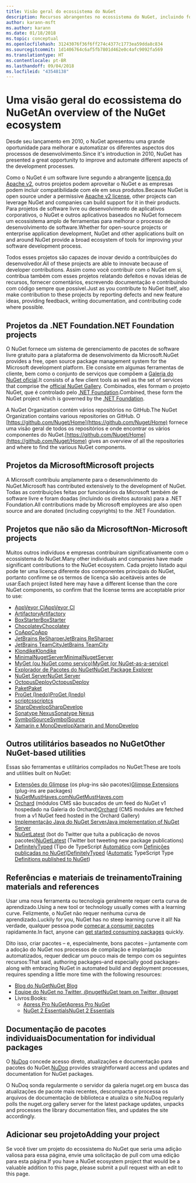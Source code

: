 ```yaml
---
title: Visão geral do ecossistema do NuGet
description: Recursos abrangentes no ecossistema do NuGet, incluindo fontes NuGet, projetos que não são do Microsoft NuGet, utilitários e materiais de treinamento.
author: karann-msft
ms.author: karann
ms.date: 01/18/2018
ms.topic: conceptual
ms.openlocfilehash: 31243076f36f6ff274c4377c1773ea59dda8c834
ms.sourcegitcommit: 1d1406764c6af5fb7801d462e0c4afc9092fa569
ms.translationtype: HT
ms.contentlocale: pt-BR
ms.lasthandoff: 09/04/2018
ms.locfileid: "43548138"
---
```

# <a name="an-overview-of-the-nuget-ecosystem"></a><span data-ttu-id="b210c-103">Uma visão geral do ecossistema do NuGet</span><span class="sxs-lookup"><span data-stu-id="b210c-103">An overview of the NuGet ecosystem</span></span>

<span data-ttu-id="b210c-104">Desde seu lançamento em 2010, o NuGet apresentou uma grande oportunidade para melhorar e automatizar os diferentes aspectos dos processos de desenvolvimento.</span><span class="sxs-lookup"><span data-stu-id="b210c-104">Since it's introduction in 2010, NuGet has presented a great opportunity to improve and automate different aspects of the development processes.</span></span>

<span data-ttu-id="b210c-105">Como o NuGet é um software livre segundo a abrangente [licença do Apache v2](http://choosealicense.com/licenses/apache/), outros projetos podem aproveitar o NuGet e as empresas podem incluir compatibilidade com ele em seus produtos.</span><span class="sxs-lookup"><span data-stu-id="b210c-105">Because NuGet is open source under a permissive [Apache v2 license](http://choosealicense.com/licenses/apache/), other projects can leverage NuGet and companies can build support for it in their products.</span></span> <span data-ttu-id="b210c-106">Para projetos de software livre ou desenvolvimento de aplicativos corporativos, o NuGet e outros aplicativos baseados no NuGet fornecem um ecossistema amplo de ferramentas para melhorar o processo de desenvolvimento de software.</span><span class="sxs-lookup"><span data-stu-id="b210c-106">Whether for open-source projects or enterprise application development, NuGet and other applications built on and around NuGet provide a broad ecosystem of tools for improving your software development process.</span></span>

<span data-ttu-id="b210c-107">Todos esses projetos são capazes de inovar devido a contribuições do desenvolvedor.</span><span class="sxs-lookup"><span data-stu-id="b210c-107">All of these projects are able to innovate because of developer contributions.</span></span> <span data-ttu-id="b210c-108">Assim como você contribuir com o NuGet em si, contribua também com esses projetos relatando defeitos e novas ideias de recursos, fornecer comentários, escrevendo documentação e contribuindo com código sempre que possível.</span><span class="sxs-lookup"><span data-stu-id="b210c-108">Just as you contribute to NuGet itself, also make contribution to these projects by reporting defects and new feature ideas, providing feedback, writing documentation, and contributing code where possible.</span></span>

## <a name="net-foundation-projects"></a><span data-ttu-id="b210c-109">Projetos da .NET Foundation</span><span class="sxs-lookup"><span data-stu-id="b210c-109">.NET Foundation projects</span></span>

<span data-ttu-id="b210c-110">O NuGet fornece um sistema de gerenciamento de pacotes de software livre gratuito para a plataforma de desenvolvimento da Microsoft.</span><span class="sxs-lookup"><span data-stu-id="b210c-110">NuGet provides a free, open source package management system for the Microsoft development platform.</span></span> <span data-ttu-id="b210c-111">Ele consiste em algumas ferramentas de cliente, bem como o conjunto de serviços que compõem a [Galeria do NuGet oficial](http://www.nuget.org).</span><span class="sxs-lookup"><span data-stu-id="b210c-111">It consists of a few client tools as well as the set of services that comprise the [official NuGet Gallery](http://www.nuget.org).</span></span> <span data-ttu-id="b210c-112">Combinados, eles formam o projeto NuGet, que é controlado pelo [.NET Foundation](http://www.dotnetfoundation.org/).</span><span class="sxs-lookup"><span data-stu-id="b210c-112">Combined, these form the NuGet project which is governed by the [.NET Foundation](http://www.dotnetfoundation.org/).</span></span>

<span data-ttu-id="b210c-113">A NuGet Organization contém vários repositórios no GitHub.</span><span class="sxs-lookup"><span data-stu-id="b210c-113">The NuGet Organization contains various repositories on GitHub.</span></span> <span data-ttu-id="b210c-114">O [https://github.com/Nuget/Home](https://github.com/Nuget/Home) fornece uma visão geral de todos os repositórios e onde encontrar os vários componentes do NuGet.</span><span class="sxs-lookup"><span data-stu-id="b210c-114">[https://github.com/Nuget/Home](https://github.com/Nuget/Home) gives an overview of all the repositories and where to find the various NuGet components.</span></span>

## <a name="microsoft-projects"></a><span data-ttu-id="b210c-115">Projetos da Microsoft</span><span class="sxs-lookup"><span data-stu-id="b210c-115">Microsoft projects</span></span>

<span data-ttu-id="b210c-116">A Microsoft contribuiu amplamente para o desenvolvimento do NuGet.</span><span class="sxs-lookup"><span data-stu-id="b210c-116">Microsoft has contributed extensively to the development of NuGet.</span></span> <span data-ttu-id="b210c-117">Todas as contribuições feitas por funcionários da Microsoft também de software livre e foram doadas (incluindo os direitos autorais) para a .NET Foundation.</span><span class="sxs-lookup"><span data-stu-id="b210c-117">All contributions made by Microsoft employees are also open source and are donated (including copyrights) to the .NET Foundation.</span></span>

## <a name="non-microsoft-projects"></a><span data-ttu-id="b210c-118">Projetos que não são da Microsoft</span><span class="sxs-lookup"><span data-stu-id="b210c-118">Non-Microsoft projects</span></span>

<span data-ttu-id="b210c-119">Muitos outros indivíduos e empresas contribuíram significativamente com o ecossistema do NuGet.</span><span class="sxs-lookup"><span data-stu-id="b210c-119">Many other individuals and companies have made significant contributions to the NuGet ecosystem.</span></span> <span data-ttu-id="b210c-120">Cada projeto listado aqui pode ter uma licença diferente dos componentes principais do NuGet, portanto confirme se os termos de licença são aceitáveis antes de usar:</span><span class="sxs-lookup"><span data-stu-id="b210c-120">Each project listed here may have a different license than the core NuGet components, so confirm that the license terms are acceptable prior to use:</span></span>

- [<span data-ttu-id="b210c-121">AppVeyor CI</span><span class="sxs-lookup"><span data-stu-id="b210c-121">AppVeyor CI</span></span>](https://www.appveyor.com/)
- [<span data-ttu-id="b210c-122">Artifactory</span><span class="sxs-lookup"><span data-stu-id="b210c-122">Artifactory</span></span>](https://www.jfrog.com/artifactory/)
- [<span data-ttu-id="b210c-123">BoxStarter</span><span class="sxs-lookup"><span data-stu-id="b210c-123">BoxStarter</span></span>](http://boxstarter.org/)
- [<span data-ttu-id="b210c-124">Chocolatey</span><span class="sxs-lookup"><span data-stu-id="b210c-124">Chocolatey</span></span>](https://chocolatey.org/)
- [<span data-ttu-id="b210c-125">CoApp</span><span class="sxs-lookup"><span data-stu-id="b210c-125">CoApp</span></span>](http://coapp.org/)
- [<span data-ttu-id="b210c-126">JetBrains ReSharper</span><span class="sxs-lookup"><span data-stu-id="b210c-126">JetBrains ReSharper</span></span>](https://resharper-plugins.jetbrains.com/)
- [<span data-ttu-id="b210c-127">JetBrains TeamCity</span><span class="sxs-lookup"><span data-stu-id="b210c-127">JetBrains TeamCity</span></span>](https://www.jetbrains.com/teamcity/)
- [<span data-ttu-id="b210c-128">Klondike</span><span class="sxs-lookup"><span data-stu-id="b210c-128">Klondike</span></span>](https://github.com/themotleyfool/Klondike)
- [<span data-ttu-id="b210c-129">MinimalNugetServer</span><span class="sxs-lookup"><span data-stu-id="b210c-129">MinimalNugetServer</span></span>](https://github.com/TanukiSharp/MinimalNugetServer)
- [<span data-ttu-id="b210c-130">MyGet (ou NuGet como serviço)</span><span class="sxs-lookup"><span data-stu-id="b210c-130">MyGet (or NuGet-as-a-service)</span></span>](http://www.myget.org/)
- [<span data-ttu-id="b210c-131">Explorador de Pacotes do NuGet</span><span class="sxs-lookup"><span data-stu-id="b210c-131">NuGet Package Explorer</span></span>](https://github.com/NuGetPackageExplorer/NuGetPackageExplorer)
- [<span data-ttu-id="b210c-132">NuGet Server</span><span class="sxs-lookup"><span data-stu-id="b210c-132">NuGet Server</span></span>](http://nugetserver.net/)
- [<span data-ttu-id="b210c-133">OctopusDeploy</span><span class="sxs-lookup"><span data-stu-id="b210c-133">OctopusDeploy</span></span>](https://octopus.com/)
- [<span data-ttu-id="b210c-134">Paket</span><span class="sxs-lookup"><span data-stu-id="b210c-134">Paket</span></span>](https://fsprojects.github.io/Paket/)
- [<span data-ttu-id="b210c-135">ProGet (Inedo)</span><span class="sxs-lookup"><span data-stu-id="b210c-135">ProGet (Inedo)</span></span>](http://inedo.com/proget)
- [<span data-ttu-id="b210c-136">scriptcs</span><span class="sxs-lookup"><span data-stu-id="b210c-136">scriptcs</span></span>](http://scriptcs.net/)
- [<span data-ttu-id="b210c-137">SharpDevelop</span><span class="sxs-lookup"><span data-stu-id="b210c-137">SharpDevelop</span></span>](http://community.sharpdevelop.net/blogs/mattward/archive/2011/01/23/NuGetSupportInSharpDevelop.aspx)
- [<span data-ttu-id="b210c-138">Sonatype Nexus</span><span class="sxs-lookup"><span data-stu-id="b210c-138">Sonatype Nexus</span></span>](http://www.sonatype.com/nexus-repository-sonatype)
- [<span data-ttu-id="b210c-139">SymbolSource</span><span class="sxs-lookup"><span data-stu-id="b210c-139">SymbolSource</span></span>](http://www.symbolsource.org/Public)
- [<span data-ttu-id="b210c-140">Xamarin e MonoDevelop</span><span class="sxs-lookup"><span data-stu-id="b210c-140">Xamarin and MonoDevelop</span></span>](https://github.com/mrward/monodevelop-nuget-addin)

## <a name="other-nuget-based-utilities"></a><span data-ttu-id="b210c-141">Outros utilitários baseados no NuGet</span><span class="sxs-lookup"><span data-stu-id="b210c-141">Other NuGet-based utilities</span></span>

<span data-ttu-id="b210c-142">Essas são ferramentas e utilitários compilados no NuGet:</span><span class="sxs-lookup"><span data-stu-id="b210c-142">These are tools and utilities built on NuGet:</span></span>

- <span data-ttu-id="b210c-143">[Extensões do Glimpse](http://getglimpse.com/Packages) (os plug-ins são pacotes)</span><span class="sxs-lookup"><span data-stu-id="b210c-143">[Glimpse Extensions](http://getglimpse.com/Packages) (plug-ins are packages)</span></span>
- [<span data-ttu-id="b210c-144">NuGetMustHaves.com</span><span class="sxs-lookup"><span data-stu-id="b210c-144">NuGetMustHaves.com</span></span>](http://nugetmusthaves.com/)
- <span data-ttu-id="b210c-145">[Orchard](http://www.orchardproject.net/) (módulos CMS são buscados de um feed do NuGet v1 hospedado na Galeria do Orchard)</span><span class="sxs-lookup"><span data-stu-id="b210c-145">[Orchard](http://www.orchardproject.net/) (CMS modules are fetched from a v1 NuGet feed hosted in the Orchard Gallery)</span></span>
- [<span data-ttu-id="b210c-146">Implementação Java do NuGet Server</span><span class="sxs-lookup"><span data-stu-id="b210c-146">Java implementation of NuGet Server</span></span>](http://jonnyzzz.com/blog/2012/03/07/nuget-server-in-pure-java/)
- <span data-ttu-id="b210c-147">[NuGetLatest](https://twitter.com/NuGetLatest) (bot do Twitter que tuíta a publicação de novos pacotes)</span><span class="sxs-lookup"><span data-stu-id="b210c-147">[NuGetLatest](https://twitter.com/NuGetLatest) (Twitter bot tweeting new package publications)</span></span>
- <span data-ttu-id="b210c-148">[DefinitelyTyped](http://definitelytyped.org/) (Tipo de TypeScript [Automático](https://github.com/DefinitelyTyped/NugetAutomation/) com [Definições publicadas no NuGet](http://www.nuget.org/packages?q=DefinitelyTyped))</span><span class="sxs-lookup"><span data-stu-id="b210c-148">[DefinitelyTyped](http://definitelytyped.org/) ([Automatic](https://github.com/DefinitelyTyped/NugetAutomation/) TypeScript Type [Definitions published to NuGet](http://www.nuget.org/packages?q=DefinitelyTyped))</span></span>

## <a name="training-materials-and-references"></a><span data-ttu-id="b210c-149">Referências e materiais de treinamento</span><span class="sxs-lookup"><span data-stu-id="b210c-149">Training materials and references</span></span>

<span data-ttu-id="b210c-150">Usar uma nova ferramenta ou tecnologia geralmente requer certa curva de aprendizado.</span><span class="sxs-lookup"><span data-stu-id="b210c-150">Using a new tool or technology usually comes with a learning curve.</span></span> <span data-ttu-id="b210c-151">Felizmente, o NuGet não requer nenhuma curva de aprendizado.</span><span class="sxs-lookup"><span data-stu-id="b210c-151">Luckily for you, NuGet has no steep learning curve it all!</span></span> <span data-ttu-id="b210c-152">Na verdade, qualquer pessoa pode [começar a consumir pacotes](../quickstart/use-a-package.md) rapidamente.</span><span class="sxs-lookup"><span data-stu-id="b210c-152">In fact, anyone can [get started consuming packages](../quickstart/use-a-package.md) quickly.</span></span>

<span data-ttu-id="b210c-153">Dito isso, criar pacotes – e, especialmente, bons pacotes – juntamente com a adoção do NuGet nos processos de compilação e implantação automatizados, requer dedicar um pouco mais de tempo com os seguintes recursos:</span><span class="sxs-lookup"><span data-stu-id="b210c-153">That said, authoring packages–and especially good packages–along with  embracing NuGet in automated build and deployment processes, requires spending a little more time with the following resources:</span></span>

- [<span data-ttu-id="b210c-154">Blog do NuGet</span><span class="sxs-lookup"><span data-stu-id="b210c-154">NuGet Blog</span></span>](http://blog.nuget.org/)
- [<span data-ttu-id="b210c-155">Equipe do NuGet no Twitter, @nuget</span><span class="sxs-lookup"><span data-stu-id="b210c-155">NuGet team on Twitter, @nuget</span></span>](http://twitter.com/nuget)
- <span data-ttu-id="b210c-156">Livros:</span><span class="sxs-lookup"><span data-stu-id="b210c-156">Books:</span></span>
  - [<span data-ttu-id="b210c-157">Apress Pro NuGet</span><span class="sxs-lookup"><span data-stu-id="b210c-157">Apress Pro NuGet</span></span>](http://bit.ly/ProNuGet)
  - [<span data-ttu-id="b210c-158">NuGet 2 Essentials</span><span class="sxs-lookup"><span data-stu-id="b210c-158">NuGet 2 Essentials</span></span>](http://www.amazon.com/NuGet-2-Essentials-Damir-Arh-ebook/dp/B00GTQD5M4)

## <a name="documentation-for-individual-packages"></a><span data-ttu-id="b210c-159">Documentação de pacotes individuais</span><span class="sxs-lookup"><span data-stu-id="b210c-159">Documentation for individual packages</span></span>

<span data-ttu-id="b210c-160">O [NuDoq](http://nudoq.org) concede acesso direto, atualizações e documentação para pacotes do NuGet.</span><span class="sxs-lookup"><span data-stu-id="b210c-160">[NuDoq](http://nudoq.org) provides straightforward access and updates and documentation for NuGet packages.</span></span>

<span data-ttu-id="b210c-161">O NuDoq sonda regularmente o servidor da galeria nuget.org em busca das atualizações de pacote mais recentes, descompacta e processa os arquivos de documentação de biblioteca e atualiza o site.</span><span class="sxs-lookup"><span data-stu-id="b210c-161">NuDoq regularly polls the nuget.org gallery server for the latest package updates, unpacks and processes the library documentation files, and updates the site accordingly.</span></span>

## <a name="adding-your-project"></a><span data-ttu-id="b210c-162">Adicionar seu projeto</span><span class="sxs-lookup"><span data-stu-id="b210c-162">Adding your project</span></span>

<span data-ttu-id="b210c-163">Se você tiver um projeto do ecossistema do NuGet que seria uma adição valiosa para essa página, envie uma solicitação de pull com uma edição para esta página.</span><span class="sxs-lookup"><span data-stu-id="b210c-163">If you have a NuGet ecosystem project that would be a valuable addition to this page, please  submit a pull request with an edit to this page.</span></span>
